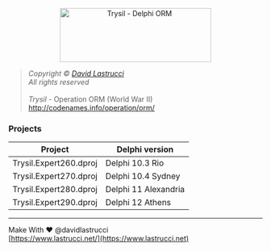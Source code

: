 <p align="center">
  <picture>
    <source media="(prefers-color-scheme: dark)" srcset="https://github.com/davidlastrucci/Trysil/blob/master/Docs/Trysil_Dark.png">
    <img img width="300" height="107" src="https://github.com/davidlastrucci/Trysil/blob/master/Docs/Trysil_Light.png" alt="Trysil - Delphi ORM" title="Trysil - Delphi ORM">
  </picture>
</p>

> *Copyright © [David Lastrucci](https://www.lastrucci.net/)*<br>
> *All rights reserved*<br>
> <br>
> *Trysil* - Operation ORM (World War II)<br>
> http://codenames.info/operation/orm/

### Projects
|Project|Delphi version|
|-|-|
|Trysil.Expert260.dproj|Delphi 10.3 Rio|
|Trysil.Expert270.dproj|Delphi 10.4 Sydney|
|Trysil.Expert280.dproj|Delphi 11 Alexandria|
|Trysil.Expert290.dproj|Delphi 12 Athens|
---

Make With ❤ @davidlastrucci<br>
[https://www.lastrucci.net/](https://www.lastrucci.net)
